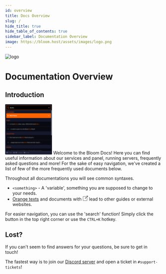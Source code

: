 ```yaml
---
id: overview
title: Docs Overview
slug: /
hide_title: true
hide_table_of_contents: true
sidebar_label: Documentation Overview
image: https://bloom.host/assets/images/logo.png
---
```


<div class="text--center">
<img src="https://bloom.host/assets/images/logo.png" alt="logo" height="50%" width="50%"/>
<h1>Documentation Overview</h1>
</div>

## Introduction
<img src="../../static/imgs/getting_started/overview/2.png" alt="search function" height="30%" width="30%" class="float-right"/>
Welcome to the Bloom Docs! Here you can find useful information about our services and panel, running servers, frequently asked questions and more! For the sake of easy navigation, we've created a list of few of the more frequently used documents below.

Throughout all documentations you will see common syntaxes.
- `<something>` - A 'variable', something you are supposed to change to your needs.
- [Orange texts](.) and documents with ![icon](../../static/imgs/getting_started/overview/1.png) lead to other guides or external websites.

For easier navigation, you can use the 'search' function! Simply click the button in the top right corner or use the `CTRL+K` hotkey.


## Lost?

If you can't seem to find answers for your questions, be sure to get in touch!

The fastest way is to join our [Discord server](https://discord.gg/bloom) and open a ticket in `#support-tickets`!
